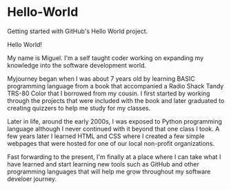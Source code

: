 # Hello-World
Getting started with GitHub's Hello World project.

Hello World!

My name is Miguel.  I'm a self taught coder working on expanding my knowledge into the software development world. 

Myjourney began when I was about 7 years old by learning BASIC programming language from a book that accompanied a Radio Shack Tandy TRS-80 Color that I borrowed from my cousin.  I first started by working through the projects that were included with the book and later graduated to creating quizzers to help me study for my classes.

Later in life, around the early 2000s, I was exposed to Python programming language although I never continued with it beyond that one class I took.  A few years later I learned HTML and CSS where I created a few simple webpages that were hosted for one of our local non-profit organizations.

Fast forwarding to the present, I'm finally at a place where I can take what I have learned and start learning new tools such as GitHub and other programming languages that will help me grow throughout my software develoer journey.
